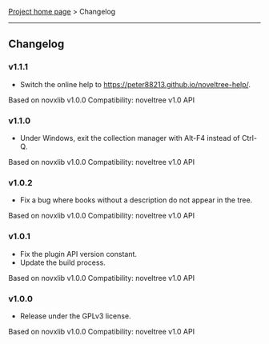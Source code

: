 [Project home page](index) > Changelog

------------------------------------------------------------------------

## Changelog

### v1.1.1

- Switch the online help to https://peter88213.github.io/noveltree-help/.

Based on novxlib v1.0.0
Compatibility: noveltree v1.0 API

### v1.1.0

- Under Windows, exit the collection manager with Alt-F4 instead of Ctrl-Q.

Based on novxlib v1.0.0
Compatibility: noveltree v1.0 API

### v1.0.2

- Fix a bug where books without a description do not appear in the tree.

Based on novxlib v1.0.0
Compatibility: noveltree v1.0 API

### v1.0.1

- Fix the plugin API version constant.
- Update the build process.

Based on novxlib v1.0.0
Compatibility: noveltree v1.0 API

### v1.0.0

- Release under the GPLv3 license.

Based on novxlib v1.0.0
Compatibility: noveltree v1.0 API
